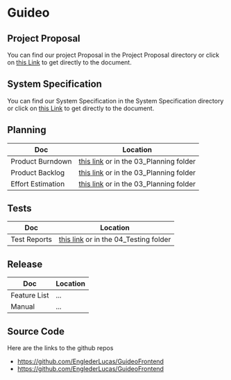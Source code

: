 # Guideo

## Project Proposal

You can find our project Proposal in the Project Proposal directory or click on <a href="./01_ProjectProposal/ProjectProposal.pdf">this Link</a> to get directly to the document.

## System Specification

You can find our System Specification in the System Specification directory or click on <a href="./02_SystemSpec/System_Specifications.pdf">this Link</a> to get directly to the document.

## Planning

| Doc | Location |
|---|---|
| Product Burndown | [this link](./03_Planning/ProductBurndown.xlsx) or in the 03_Planning folder |
| Product Backlog | [this link](./03_Planning/ProductBacklog.xlsx) or in the 03_Planning folder |
| Effort Estimation | [this link](./03_Planning/EffortEstimation.xlsx) or in the 03_Planning folder |

## Tests

| Doc | Location |
|---|---|
| Test Reports | [this link](./04_Testing/GuideoTestReport.xlsx) or in the 04_Testing folder |

## Release

| Doc | Location |
|---|---|
| Feature List | ... |
| Manual | ... |

## Source Code 

Here are the links to the github repos

* https://github.com/EnglederLucas/GuideoFrontend
* https://github.com/EnglederLucas/GuideoFrontend

